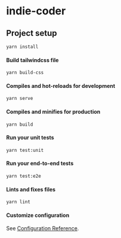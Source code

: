 # indie-coder

## Project setup
```
yarn install
```

#### Build tailwindcss file
```
yarn build-css
```

#### Compiles and hot-reloads for development
```
yarn serve
```

#### Compiles and minifies for production
```
yarn build
```

#### Run your unit tests
```
yarn test:unit
```

#### Run your end-to-end tests
```
yarn test:e2e
```

#### Lints and fixes files
```
yarn lint
```

#### Customize configuration
See [Configuration Reference](https://cli.vuejs.org/config/).
